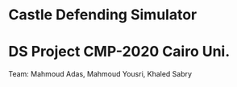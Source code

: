 # Castle Defending Simulator
# DS Project CMP-2020 Cairo Uni.

Team: 
  Mahmoud Adas, 
  Mahmoud Yousri, 
  Khaled Sabry
